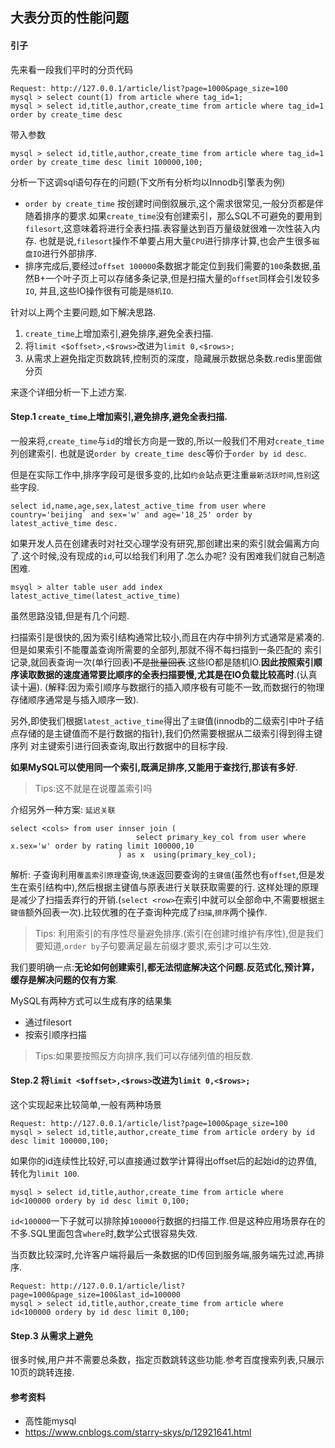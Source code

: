 ## 大表分页的性能问题

#### 引子

先来看一段我们平时的分页代码
    
    Request: http://127.0.0.1/article/list?page=1000&page_size=100   
    mysql > select count(1) from article where tag_id=1;
    mysql > select id,title,author,create_time from article where tag_id=1 order by create_time desc 

带入参数
    
    mysql > select id,title,author,create_time from article where tag_id=1 order by create_time desc limit 100000,100;
    
分析一下这调sql语句存在的问题(下文所有分析均以Innodb引擎表为例)

 - `order by create_time` 按创建时间倒叙展示,这个需求很常见,一般分页都是伴随着排序的要求.如果`create_time`没有创建索引，那么SQL不可避免的要用到`filesort`,这意味着将进行全表扫描.表容量达到百万量级就很难一次性装入内存.
 也就是说,`filesort`操作不单要占用大量`CPU`进行排序计算,也会产生很多`磁盘IO`进行外部排序.
 - 排序完成后,要经过`offset 100000`条数据才能定位到我们需要的`100`条数据,虽然B+一个叶子页上可以存储多条记录,但是扫描大量的`offset`同样会引发较多`IO`,
 并且,这些IO操作很有可能是`随机IO`.

针对以上两个主要问题,如下解决思路.
 
 1. `create_time`上增加索引,避免排序,避免全表扫描.
 1. 将`limit <$offset>,<$rows>`改进为`limit 0,<$rows>;`
 1. 从需求上避免指定页数跳转,控制页的深度，隐藏展示数据总条数.redis里面做分页

来逐个详细分析一下上述方案.

#### Step.1 `create_time`上增加索引,避免排序,避免全表扫描.

一般来将,`create_time`与`id`的增长方向是一致的,所以一般我们不用对`create_time`列创建索引.
也就是说`order by create_time desc`等价于`order by id desc`.

但是在实际工作中,排序字段可是很多变的,比如`约会`站点更注重`最新活跃时间`,`性别`这些字段.

    select id,name,age,sex,latest_active_time from user where country='beijing` and sex='w' and age='18_25' order by latest_active_time desc.  
 
如果开发人员在创建表时对社交心理学没有研究,那创建出来的索引就会偏离方向了.这个时候,没有现成的`id`,可以给我们利用了.怎么办呢?
没有困难我们就自己制造困难.

    msyql > alter table user add index latest_active_time(latest_active_time)

虽然思路没错,但是有几个问题.

扫描索引是很快的,因为索引结构通常比较小,而且在内存中排列方式通常是紧凑的.但是如果索引不能覆盖查询所需要的全部列,那就不得不每扫描到一条匹配的
索引记录,就回表查询一次(单行回表)~~不是批量回表~~.这些IO都是随机IO.**因此按照索引顺序读取数据的速度通常要比顺序的全表扫描要慢,尤其是在IO负载比较高时**.(认真读十遍).
(解释:因为索引顺序与数据行的插入顺序极有可能不一致,而数据行的物理存储顺序通常是与插入顺序一致).

另外,即使我们根据`latest_active_time`得出了`主键`值(innodb的二级索引中叶子结点存储的是主键值而不是行数据的指针),我们仍然需要根据从二级索引得到得主键序列
对主键索引进行回表查询,取出行数据中的目标字段. 

**如果MySQL可以使用同一个索引,既满足排序,又能用于查找行,那该有多好**.

>Tips:这不就是在说覆盖索引吗

介绍另外一种方案: `延迟关联`

    select <cols> from user innser join (
                                select primary_key_col from user where x.sex='w' order by rating limit 100000,10
                            ) as x  using(primary_key_col); 

解析: 子查询利用`覆盖索引原理`查询,`快速`返回要查询的`主键值`(虽然也有`offset`,但是发生在索引结构中),然后根据主键值与原表进行关联获取需要的行.
这样处理的原理是减少了扫描丢弃行的开销.(`select <row>`在索引中就可以全部命中,不需要根据`主键值`额外回表一次).比较优雅的在子查询种完成了`扫描`,`排序`两个操作.

>Tips: 利用索引的有序性尽量避免排序.(索引在创建时维护有序性),但是我们要知道,`order by`子句要满足最左前缀才要求,索引才可以生效.

我们要明确一点:**无论如何创建索引,都无法彻底解决这个问题.反范式化,预计算，缓存是解决问题的仅有方案**.
   
MySQL有两种方式可以生成有序的结果集

 - 通过filesort  
 - 按索引顺序扫描
  
>Tips:如果要按照反方向排序,我们可以存储列值的相反数.
 
#### Step.2 将`limit <$offset>,<$rows>`改进为`limit 0,<$rows>;`

这个实现起来比较简单,一般有两种场景
    
    Request: http://127.0.0.1/article/list?page=1000&page_size=100   
    mysql > select id,title,author,create_time from article ordery by id desc limit 100000,100;

如果你的id连续性比较好,可以直接通过数学计算得出offset后的起始id的边界值,转化为`limit 100`.     
    
    mysql > select id,title,author,create_time from article where id<100000 ordery by id desc limit 0,100;

`id<100000`一下子就可以排除掉`100000`行数据的扫描工作.但是这种应用场景存在的不多.SQL里面包含`where`时,数学公式很容易失效.

当页数比较深时,允许客户端将最后一条数据的ID传回到服务端,服务端先过滤,再排序.

    Request: http://127.0.0.1/article/list?page=1000&page_size=100&last_id=100000   
    mysql > select id,title,author,create_time from article where id<100000 ordery by id desc limit 0,100;
           
#### Step.3 从需求上避免

很多时候,用户并不需要总条数，指定页数跳转这些功能.参考百度搜索列表,只展示10页的跳转连接.
    
#### 参考资料

 - 高性能mysql
 - https://www.cnblogs.com/starry-skys/p/12921641.html